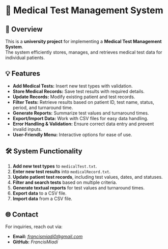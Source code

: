 # 🏥 Medical Test Management System  

## 📌 Overview  
This is a **university project** for implementing a **Medical Test Management System**.  
The system efficiently stores, manages, and retrieves medical test data for individual patients.  


## 💡 Features  
- **Add Medical Tests:** Insert new test types with validation.  
- **Store Medical Records:** Save test results with required details.  
- **Update Records:** Modify existing patient and test records.  
- **Filter Tests:** Retrieve results based on patient ID, test name, status, period, and turnaround time.  
- **Generate Reports:** Summarize test values and turnaround times.  
- **Export/Import Data:** Work with CSV files for easy data handling.  
- **Error Handling & Validation:** Ensure correct data entry and prevent invalid inputs.
- **User-Friendly Menu:** Interactive options for ease of use.

## 🛠️ System Functionality  
1. **Add new test types** to `medicalTest.txt`.  
2. **Enter new test results** into `medicalRecord.txt`.  
3. **Update patient test records**, including test values, dates, and statuses.  
4. **Filter and search tests** based on multiple criteria.  
5. **Generate textual reports** for test values and turnaround times.  
6. **Export data** to a CSV file.  
7. **Import data** from a CSV file.

## 🌐 Contact  
For inquiries, reach out via:  
- **Email:** *francismiadi0@gmail.com*  
- **GitHub:** *FrancisMiadi*  
